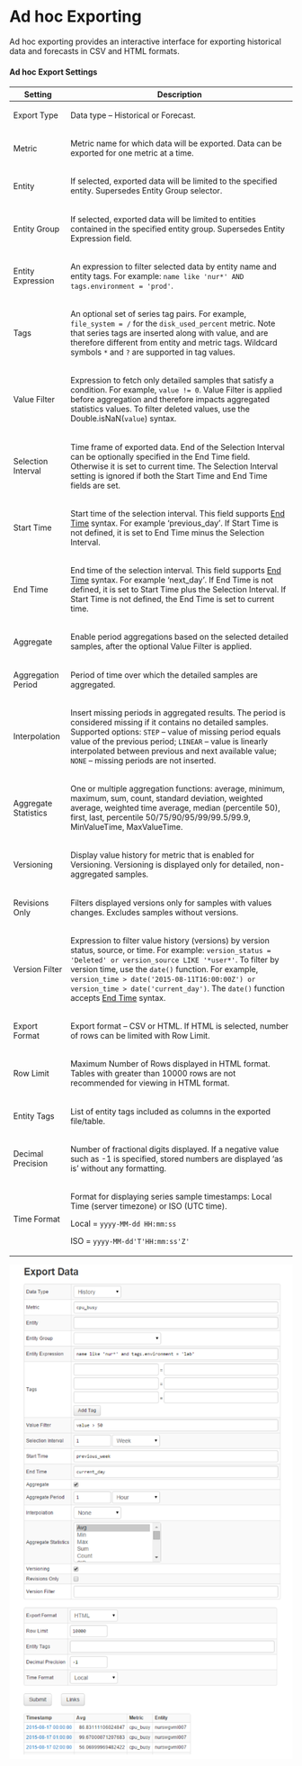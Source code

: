 # Ad hoc Exporting

Ad hoc exporting provides an interactive interface for exporting historical data and forecasts in CSV and HTML formats.

#### Ad hoc Export Settings

| Setting | Description | 
| --- | --- | 
|  <p>Export Type</p>  |  <p>Data type – Historical or Forecast.</p>  | 
|  <p>Metric</p>  |  <p>Metric name for which data will be exported. Data can be exported for one metric at a time.</p>  | 
|  <p>Entity</p>  |  <p>If selected, exported data will be limited to the specified entity. Supersedes Entity Group selector.</p>  | 
|  <p>Entity Group</p>  |  <p>If selected, exported data will be limited to entities contained in the specified entity group. Supersedes Entity Expression field.</p>  | 
|  <p>Entity Expression</p>  |  <p>An expression to filter selected data by entity name and entity tags. For example: `name like 'nur*' AND tags.environment = 'prod'`.</p>  | 
|  <p>Tags</p>  |  <p>An optional set of series tag pairs. For example, `file_system = /` for the `disk_used_percent` metric. Note that series tags are inserted along with value, and are therefore different from entity and metric tags. Wildcard symbols `*` and `?` are supported in tag values.</p>  | 
|  <p>Value Filter</p>  |  <p>Expression to fetch only detailed samples that satisfy a condition. For example, `value != 0`. Value Filter is applied before aggregation and therefore impacts aggregated statistics values. To filter deleted values, use the Double.isNaN(`value`) syntax.</p>  | 
|  <p>Selection Interval</p>  |  <p>Time frame of exported data. End of the Selection Interval can be optionally specified in the End Time field. Otherwise it is set to current time. The Selection Interval setting is ignored if both the Start Time and End Time fields are set.</p>  | 
|  <p>Start Time</p>  |  <p>Start time of the selection interval. This field supports [End Time](../end-time-syntax.md) syntax. For example ‘previous_day’. If Start Time is not defined, it is set to End Time minus the Selection Interval.</p>  | 
|  <p>End Time</p>  |  <p>End time of the selection interval. This field supports [End Time](../end-time-syntax.md) syntax. For example ‘next_day’. If End Time is not defined, it is set to Start Time plus the Selection Interval. If Start Time is not defined, the End Time is set to current time.</p>  | 
|  <p>Aggregate</p>  |  <p>Enable period aggregations based on the selected detailed samples, after the optional Value Filter is applied.</p>  | 
|  <p>Aggregation Period</p>  |  <p>Period of time over which the detailed samples are aggregated.</p>  | 
|  <p>Interpolation</p>  |  <p>Insert missing periods in aggregated results. The period is considered missing if it contains no detailed samples. Supported options: `STEP` – value of missing period equals value of the previous period; `LINEAR` – value is linearly interpolated between previous and next available value; `NONE` – missing periods are not inserted. </p>  | 
|  <p>Aggregate Statistics</p>  |  <p>One or multiple aggregation functions: average, minimum, maximum, sum, count, standard deviation, weighted average, weighted time average, median (percentile 50), first, last, percentile 50/75/90/95/99/99.5/99.9, MinValueTime, MaxValueTime.</p>  | 
|  <p>Versioning</p>  |  <p>Display value history for metric that is enabled for Versioning. Versioning is displayed only for detailed, non-aggregated samples.</p>  | 
|  <p>Revisions Only</p>  |  <p>Filters displayed versions only for samples with values changes. Excludes samples without versions.</p>  | 
|  <p>Version Filter</p>  |  <p>Expression to filter value history (versions) by version status, source, or time. For example: `version_status = 'Deleted' or version_source LIKE '*user*'`. To filter by version time, use the `date()` function. For example, `version_time > date('2015-08-11T16:00:00Z') or version_time > date('current_day')`. The `date()` function accepts [End Time](../end-time-syntax.md) syntax.</p>  | 
|  <p>Export Format</p>  |  <p>Export format – CSV or HTML. If HTML is selected, number of rows can be limited with Row Limit.</p>  | 
|  <p>Row Limit</p>  |  <p>Maximum Number of Rows displayed in HTML format. Tables with greater than 10000 rows are not recommended for viewing in HTML format.</p>  | 
|  <p>Entity Tags</p>  |  <p>List of entity tags included as columns in the exported file/table.</p>  | 
|  <p>Decimal Precision</p>  |  <p>Number of fractional digits displayed. If a negative value such as -1 is specified, stored numbers are displayed ‘as is’ without any formatting.</p>  | 
|  <p>Time Format</p>  |  <p>Format for displaying series sample timestamps: Local Time (server timezone) or ISO (UTC time).</p>  <p>Local = `yyyy-MM-dd HH:mm:ss`</p>  <p>ISO = `yyyy-MM-dd'T'HH:mm:ss'Z'`</p>  | 


![](images/export_job_test_button.png)
